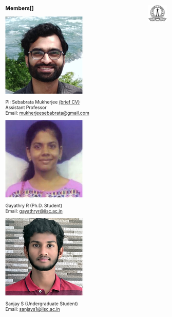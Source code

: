 ### Members[<img align="right" src="imageN/iisc-logo.png" width="60"/>]


<img src="images/me.jpeg" width="240"/>  <br/>

PI: Sebabrata Mukherjee [(brief CV)](seba.md) <br/>
Assistant Professor <br/>
Email: mukherjeesebabrata@gmail.com <br/>

<img src="imageN/Gayathry_n.png" width="240"/> <br/>

Gayathry R (Ph.D. Student) <br/>
Email: gayathryr@iisc.ac.in <br/>


<img src="imageN/Sanjay_n.png" width="240"/> <br/>

Sanjay S (Undergraduate Student) <br/>
Email: sanjays1@iisc.ac.in <br/>
